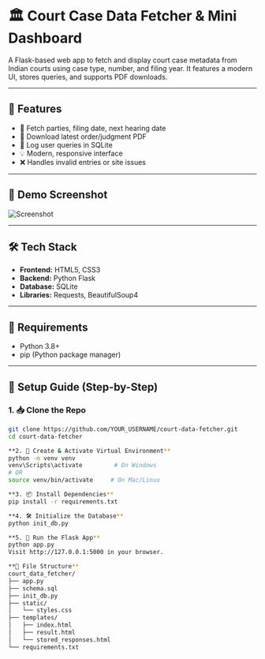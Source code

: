 # 🏛️ Court Case Data Fetcher & Mini Dashboard

A Flask-based web app to fetch and display court case metadata from Indian courts using case type, number, and filing year. It features a modern UI, stores queries, and supports PDF downloads.

---

## 🚀 Features

- 🔎 Fetch parties, filing date, next hearing date
- 🧾 Download latest order/judgment PDF
- 💾 Log user queries in SQLite
- 💡 Modern, responsive interface
- ❌ Handles invalid entries or site issues

---

## 📸 Demo Screenshot

![Screenshot](static/demo.png) <!-- optional: add if available -->

---

## 🛠️ Tech Stack

- **Frontend:** HTML5, CSS3
- **Backend:** Python Flask
- **Database:** SQLite
- **Libraries:** Requests, BeautifulSoup4

---

## 🧰 Requirements

- Python 3.8+
- pip (Python package manager)

---

## 🔧 Setup Guide (Step-by-Step)

### 1. 📥 Clone the Repo

```bash
git clone https://github.com/YOUR_USERNAME/court-data-fetcher.git
cd court-data-fetcher

**2. 🐍 Create & Activate Virtual Environment**
python -m venv venv
venv\Scripts\activate         # On Windows
# OR
source venv/bin/activate     # On Mac/Linux

**3. 📦 Install Dependencies**
pip install -r requirements.txt

**4. 🛠️ Initialize the Database**
python init_db.py

**5. 🚀 Run the Flask App**
python app.py
Visit http://127.0.0.1:5000 in your browser.

**📁 File Structure**
court_data_fetcher/
├── app.py
├── schema.sql
├── init_db.py
├── static/
│   └── styles.css
├── templates/
│   ├── index.html
│   ├── result.html
│   └── stored_responses.html
└── requirements.txt
